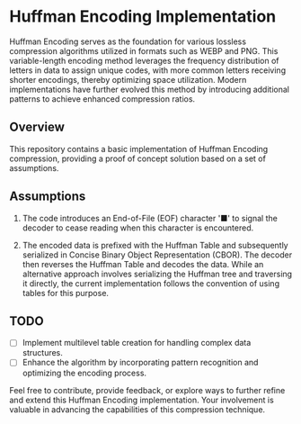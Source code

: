 # Huffman Encoding Implementation

Huffman Encoding serves as the foundation for various lossless compression algorithms utilized in formats such as WEBP and PNG. This variable-length encoding method leverages the frequency distribution of letters in data to assign unique codes, with more common letters receiving shorter encodings, thereby optimizing space utilization. Modern implementations have further evolved this method by introducing additional patterns to achieve enhanced compression ratios.

## Overview

This repository contains a basic implementation of Huffman Encoding compression, providing a proof of concept solution based on a set of assumptions.

## Assumptions

1. The code introduces an End-of-File (EOF) character '■' to signal the decoder to cease reading when this character is encountered.

2. The encoded data is prefixed with the Huffman Table and subsequently serialized in Concise Binary Object Representation (CBOR). The decoder then reverses the Huffman Table and decodes the data. While an alternative approach involves serializing the Huffman tree and traversing it directly, the current implementation follows the convention of using tables for this purpose.

## TODO

- [ ] Implement multilevel table creation for handling complex data structures.
- [ ] Enhance the algorithm by incorporating pattern recognition and optimizing the encoding process.

Feel free to contribute, provide feedback, or explore ways to further refine and extend this Huffman Encoding implementation. Your involvement is valuable in advancing the capabilities of this compression technique.
